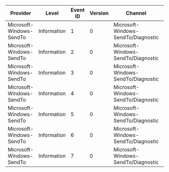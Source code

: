 Provider                  |  Level        |  Event ID  |  Version  |  Channel                              |  Task                     |  Opcode  |  Keyword  |  Message
--------------------------|---------------|------------|-----------|---------------------------------------|---------------------------|----------|-----------|---------
Microsoft-Windows-SendTo  |  Information  |  1         |  0        |  Microsoft-Windows-SendTo/Diagnostic  |  SendTo_DllLoaded         |          |           |
Microsoft-Windows-SendTo  |  Information  |  2         |  0        |  Microsoft-Windows-SendTo/Diagnostic  |  SendTo_DllUnloaded       |          |           |
Microsoft-Windows-SendTo  |  Information  |  3         |  0        |  Microsoft-Windows-SendTo/Diagnostic  |  SendTo_Email             |  Start   |           |
Microsoft-Windows-SendTo  |  Information  |  4         |  0        |  Microsoft-Windows-SendTo/Diagnostic  |  SendTo_Email             |  Stop    |           |
Microsoft-Windows-SendTo  |  Information  |  5         |  0        |  Microsoft-Windows-SendTo/Diagnostic  |  SendTo_EmailCancel       |  Start   |           |
Microsoft-Windows-SendTo  |  Information  |  6         |  0        |  Microsoft-Windows-SendTo/Diagnostic  |  SendTo_EmailCancel       |  Stop    |           |
Microsoft-Windows-SendTo  |  Information  |  7         |  0        |  Microsoft-Windows-SendTo/Diagnostic  |  SendTo_PagesInitialized  |          |           |